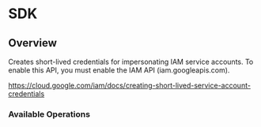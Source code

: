 # SDK

## Overview

Creates short-lived credentials for impersonating IAM service accounts. To enable this API, you must enable the IAM API (iam.googleapis.com). 

<https://cloud.google.com/iam/docs/creating-short-lived-service-account-credentials>
### Available Operations

